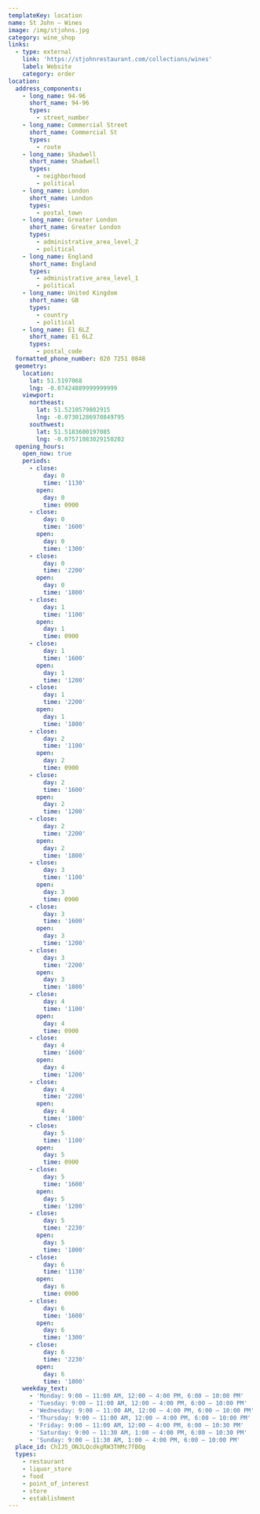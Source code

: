 ```yaml
---
templateKey: location
name: St John — Wines
image: /img/stjohns.jpg
category: wine_shop
links:
  - type: external
    link: 'https://stjohnrestaurant.com/collections/wines'
    label: Website
    category: order
location:
  address_components:
    - long_name: 94-96
      short_name: 94-96
      types:
        - street_number
    - long_name: Commercial Street
      short_name: Commercial St
      types:
        - route
    - long_name: Shadwell
      short_name: Shadwell
      types:
        - neighborhood
        - political
    - long_name: London
      short_name: London
      types:
        - postal_town
    - long_name: Greater London
      short_name: Greater London
      types:
        - administrative_area_level_2
        - political
    - long_name: England
      short_name: England
      types:
        - administrative_area_level_1
        - political
    - long_name: United Kingdom
      short_name: GB
      types:
        - country
        - political
    - long_name: E1 6LZ
      short_name: E1 6LZ
      types:
        - postal_code
  formatted_phone_number: 020 7251 0848
  geometry:
    location:
      lat: 51.5197068
      lng: -0.07424889999999999
    viewport:
      northeast:
        lat: 51.5210579802915
        lng: -0.07301286970849795
      southwest:
        lat: 51.5183600197085
        lng: -0.07571083029150202
  opening_hours:
    open_now: true
    periods:
      - close:
          day: 0
          time: '1130'
        open:
          day: 0
          time: 0900
      - close:
          day: 0
          time: '1600'
        open:
          day: 0
          time: '1300'
      - close:
          day: 0
          time: '2200'
        open:
          day: 0
          time: '1800'
      - close:
          day: 1
          time: '1100'
        open:
          day: 1
          time: 0900
      - close:
          day: 1
          time: '1600'
        open:
          day: 1
          time: '1200'
      - close:
          day: 1
          time: '2200'
        open:
          day: 1
          time: '1800'
      - close:
          day: 2
          time: '1100'
        open:
          day: 2
          time: 0900
      - close:
          day: 2
          time: '1600'
        open:
          day: 2
          time: '1200'
      - close:
          day: 2
          time: '2200'
        open:
          day: 2
          time: '1800'
      - close:
          day: 3
          time: '1100'
        open:
          day: 3
          time: 0900
      - close:
          day: 3
          time: '1600'
        open:
          day: 3
          time: '1200'
      - close:
          day: 3
          time: '2200'
        open:
          day: 3
          time: '1800'
      - close:
          day: 4
          time: '1100'
        open:
          day: 4
          time: 0900
      - close:
          day: 4
          time: '1600'
        open:
          day: 4
          time: '1200'
      - close:
          day: 4
          time: '2200'
        open:
          day: 4
          time: '1800'
      - close:
          day: 5
          time: '1100'
        open:
          day: 5
          time: 0900
      - close:
          day: 5
          time: '1600'
        open:
          day: 5
          time: '1200'
      - close:
          day: 5
          time: '2230'
        open:
          day: 5
          time: '1800'
      - close:
          day: 6
          time: '1130'
        open:
          day: 6
          time: 0900
      - close:
          day: 6
          time: '1600'
        open:
          day: 6
          time: '1300'
      - close:
          day: 6
          time: '2230'
        open:
          day: 6
          time: '1800'
    weekday_text:
      - 'Monday: 9:00 – 11:00 AM, 12:00 – 4:00 PM, 6:00 – 10:00 PM'
      - 'Tuesday: 9:00 – 11:00 AM, 12:00 – 4:00 PM, 6:00 – 10:00 PM'
      - 'Wednesday: 9:00 – 11:00 AM, 12:00 – 4:00 PM, 6:00 – 10:00 PM'
      - 'Thursday: 9:00 – 11:00 AM, 12:00 – 4:00 PM, 6:00 – 10:00 PM'
      - 'Friday: 9:00 – 11:00 AM, 12:00 – 4:00 PM, 6:00 – 10:30 PM'
      - 'Saturday: 9:00 – 11:30 AM, 1:00 – 4:00 PM, 6:00 – 10:30 PM'
      - 'Sunday: 9:00 – 11:30 AM, 1:00 – 4:00 PM, 6:00 – 10:00 PM'
  place_id: ChIJ5_ONJLQcdkgRW3THMc7fBOg
  types:
    - restaurant
    - liquor_store
    - food
    - point_of_interest
    - store
    - establishment
---
```

